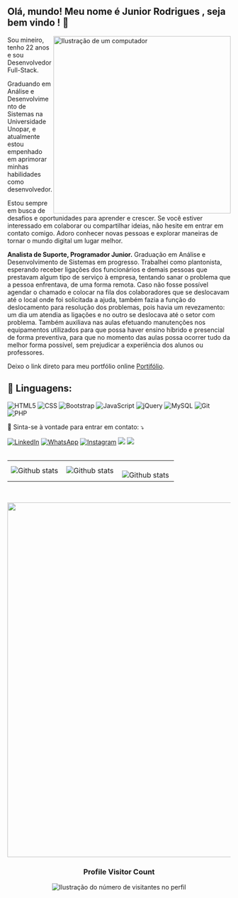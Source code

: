 
## Olá, mundo! Meu nome é **Junior Rodrigues** , seja bem vindo ! 👋

<img src="https://raw.githubusercontent.com/MicaelliMedeiros/micaellimedeiros/master/image/computer-illustration.png" alt="Ilustração de um computador" min-width="400px" max-width="400px" width="400px" align="right">

<p align="left"> 
Sou mineiro, tenho 22 anos e sou Desenvolvedor Full-Stack.

Graduando em Análise e Desenvolvimento de Sistemas na Universidade Unopar, e atualmente estou empenhado em aprimorar minhas habilidades como desenvolvedor.

Estou sempre em busca de desafios e oportunidades para aprender e crescer. Se você estiver interessado em colaborar ou compartilhar ideias, não hesite em entrar em contato comigo. Adoro conhecer novas pessoas e explorar maneiras de tornar o mundo digital um lugar melhor.

**Analista de Suporte, Programador Junior.** Graduação em Análise e Desenvolvimento de Sistemas em progresso. Trabalhei como plantonista, esperando receber ligações dos funcionários e demais pessoas que prestavam algum tipo de serviço à empresa, tentando sanar o problema que a pessoa enfrentava, de uma forma remota. Caso não fosse possível agendar o chamado e colocar na fila dos colaboradores que se deslocavam até o local onde foi solicitada a ajuda, também fazia a função do deslocamento para resolução dos problemas, pois havia um revezamento: um dia um atendia as ligações e no outro se deslocava até o setor com problema. Também auxiliava nas aulas efetuando manutenções nos equipamentos utilizados para que possa haver ensino híbrido e presencial de forma preventiva, para que no momento das aulas possa ocorrer tudo da melhor forma possível, sem prejudicar a experiência dos alunos ou professores.

Deixo o link direto para meu portfólio online [Portifólio](http://juninnzxtec.com.br/).

<h2 align="left">
 🦄 Linguagens:
</h2>

![HTML5](https://img.shields.io/badge/HTML5-E34F26?style=for-the-badge&logo=html5&logoColor=white)
![CSS](https://img.shields.io/badge/CSS3-1572B6?style=for-the-badge&logo=css3&logoColor=white)
![Bootstrap](https://img.shields.io/badge/Bootstrap-563D7C?style=for-the-badge&logo=bootstrap&logoColor=white)
![JavaScript](https://img.shields.io/badge/JavaScript-F7DF1E?style=for-the-badge&logo=javascript&logoColor=black)
![jQuery](https://img.shields.io/badge/jQuery-0769AD?style=for-the-badge&logo=jquery&logoColor=white)
![MySQL](https://img.shields.io/badge/MySQL-00000F?style=for-the-badge&logo=mysql&logoColor=white)
![Git](https://img.shields.io/badge/Git-E34F26?style=for-the-badge&logo=git&logoColor=white)
![PHP](https://img.shields.io/badge/PHP-%23333?style=for-the-badge&logo=git&logoColor=white)


<p align="left">
  💌 Sinta-se à vontade para entrar em contato: ⤵️
</p>

<a href="https://www.linkedin.com/in/junior-rodrigues-68961b288/" title="LinkedIn" target="_blank">
<img src="https://img.shields.io/badge/LinkedIn-0077B5?style=for-the-badge&logo=linkedin&logoColor=white" alt="LinkedIn"/></a>

<a href="https://wa.me/+5531972647962" title="WhatsApp" target="_blank">
<img src="https://img.shields.io/badge/WhatsApp-25D366?style=for-the-badge&logo=whatsapp&logoColor=white" alt="WhatsApp"/></a>

<a href="https://www.instagram.com/juninnzx.1/" title="Instagram" target="_blank">
<img src="https://img.shields.io/badge/Instagram-E4405F?style=for-the-badge&logo=instagram&logoColor=white" alt="Instagram"/></a>

<a href="https://www.twitch.tv/juninnzx1"  title="Twitch" target="_blank">
<img src="https://img.shields.io/badge/Twitch-9146FF?style=for-the-badge&logo=twitch&logoColor=white" target="_blank"></a>

<a href="mailto:djuninnzx@gmail.com"  title="Email" target="_blank">
<img src="https://img.shields.io/badge/-Gmail-%23333?style=for-the-badge&logo=gmail&logoColor=white" target="_blank"></a>
  

<br>
<br>
<table>
  <tr>
    <td>
      <img
        align="left"
        src="https://github-readme-stats.vercel.app/api/?username=juninnzx21&theme=dark&hide_border=false&include_all_commits=true&count_private=true&layout=compact"
        alt="Github stats"
      />
    </td>
    <td>
      <img
        align="left"
        src="https://github-readme-stats.vercel.app/api/top-langs/?username=juninnzx21&theme=dark&hide_border=false&include_all_commits=true&count_private=true&layout=compact"
        alt="Github stats"
      />
    </td>
    <td>
      <br />
      <img
        align="left"
        src="https://github-readme-streak-stats.herokuapp.com/?user=juninnzx21&theme=dark&hide_border=false"
        alt="Github stats"
      />
    </td>
  </tr>
</table>

<br>

<p align="center">
  <a
    href="https://github.com/ryo-ma/github-profile-trophy"
    title="repositório de troféus"
  >
    <img
      width="800"
      src="https://github-profile-trophy.vercel.app/?username=juninnzx21&column=8&theme=darkhub&no-frame=true&no-bg=true"
    />
  </a>
</p>

<div align="center">
  <h3><b>Profile Visitor Count</b></h3>
</div>

<p align="center">
  <img
    src="https://profile-counter.glitch.me/juninnzx21/count.svg"
    alt="Ilustração do número de visitantes no perfil"
  />
</p>
